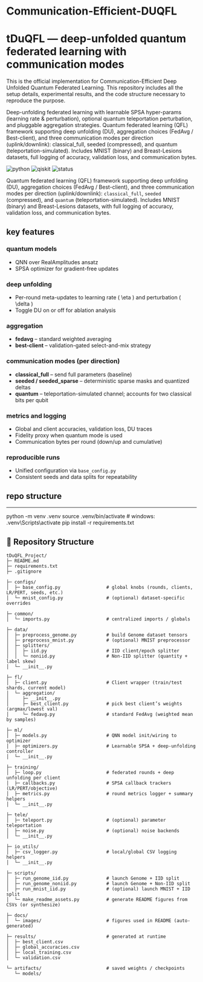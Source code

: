 # Communication-Efficient-DUQFL
# tDuQFL — deep-unfolded quantum federated learning with communication modes
This is the official implementation for Communication-Efficient Deep Unfolded Quantum Federated Learning. This repository includes all the setup details, experimental results, and the code structure necessary to reproduce the purpose.

Deep-unfolding federated learning with learnable SPSA hyper-params (learning rate & perturbation), optional quantum teleportation perturbation, and pluggable aggregation strategies.
Quantum federated learning (QFL) framework supporting deep unfolding (DU), aggregation choices (FedAvg / Best-client), and three communication modes per direction (uplink/downlink): classical_full, seeded (compressed), and quantum (teleportation-simulated). Includes MNIST (binary) and Breast-Lesions datasets, full logging of accuracy, validation loss, and communication bytes.

![python](https://img.shields.io/badge/python-3.10%2B-blue)
![qiskit](https://img.shields.io/badge/qiskit-yes-5A3FD9)
![status](https://img.shields.io/badge/status-research--prototype-green)

Quantum federated learning (QFL) framework supporting deep unfolding (DU), aggregation choices
(FedAvg / Best-client), and three communication modes per direction (uplink/downlink):
`classical_full`, `seeded` (compressed), and `quantum` (teleportation-simulated).
Includes MNIST (binary) and Breast-Lesions datasets, with full logging of accuracy,
validation loss, and communication bytes.

## key features

### quantum models
- QNN over RealAmplitudes ansatz  
- SPSA optimizer for gradient-free updates

### deep unfolding
- Per-round meta-updates to learning rate \( \eta \) and perturbation \( \delta \)
- Toggle DU on or off for ablation analysis

### aggregation
- **fedavg** – standard weighted averaging  
- **best-client** – validation-gated select-and-mix strategy

### communication modes (per direction)
- **classical_full** – send full parameters (baseline)  
- **seeded / seeded_sparse** – deterministic sparse masks and quantized deltas  
- **quantum** – teleportation-simulated channel; accounts for two classical bits per qubit

### metrics and logging
- Global and client accuracies, validation loss, DU traces  
- Fidelity proxy when quantum mode is used  
- Communication bytes per round (down/up and cumulative)

### reproducible runs
- Unified configuration via `base_config.py`
- Consistent seeds and data splits for repeatability

## repo structure



---
python -m venv .venv
source .venv/bin/activate      # windows: .venv\Scripts\activate
pip install -r requirements.txt

## 📁 Repository Structure

```text
tDuQFL_Project/
├─ README.md
├─ requirements.txt
├─ .gitignore

├─ configs/
│  ├─ base_config.py                 # global knobs (rounds, clients, LR/PERT, seeds, etc.)
│  └─ mnist_config.py                # (optional) dataset-specific overrides

├─ common/
│  └─ imports.py                     # centralized imports / globals

├─ data/
│  ├─ preprocess_genome.py           # build Genome dataset tensors
│  ├─ preprocess_mnist.py            # (optional) MNIST preprocessor
│  ├─ splitters/
│  │  ├─ iid.py                      # IID client/epoch splitter
│  │  └─ noniid.py                   # Non-IID splitter (quantity + label skew)
│  └─ __init__.py

├─ fl/
│  ├─ client.py                      # Client wrapper (train/test shards, current model)
│  └─ aggregation/
│     ├─ __init__.py
│     ├─ best_client.py              # pick best client’s weights (argmax/lowest val)
│     └─ fedavg.py                   # standard FedAvg (weighted mean by samples)

├─ ml/
│  ├─ models.py                      # QNN model init/wiring to optimizer
│  ├─ optimizers.py                  # Learnable SPSA + deep-unfolding controller
│  └─ __init__.py

├─ training/
│  ├─ loop.py                        # federated rounds + deep unfolding per client
│  ├─ callbacks.py                   # SPSA callback trackers (LR/PERT/objective)
│  ├─ metrics.py                     # round metrics logger + summary helpers
│  └─ __init__.py

├─ tele/
│  ├─ teleport.py                    # (optional) parameter teleportation
│  ├─ noise.py                       # (optional) noise backends
│  └─ __init__.py

├─ io_utils/
│  ├─ csv_logger.py                  # local/global CSV logging helpers
│  └─ __init__.py

├─ scripts/
│  ├─ run_genome_iid.py              # launch Genome + IID split
│  ├─ run_genome_noniid.py           # launch Genome + Non-IID split
│  ├─ run_mnist_iid.py               # (optional) launch MNIST + IID split
│  └─ make_readme_assets.py          # generate README figures from CSVs (or synthesize)

├─ docs/
│  └─ images/                        # figures used in README (auto-generated)

├─ results/                          # generated at runtime
│  ├─ best_client.csv
│  ├─ global_accuracies.csv
│  ├─ local_training.csv
│  └─ validation.csv

└─ artifacts/                        # saved weights / checkpoints
   └─ models/
